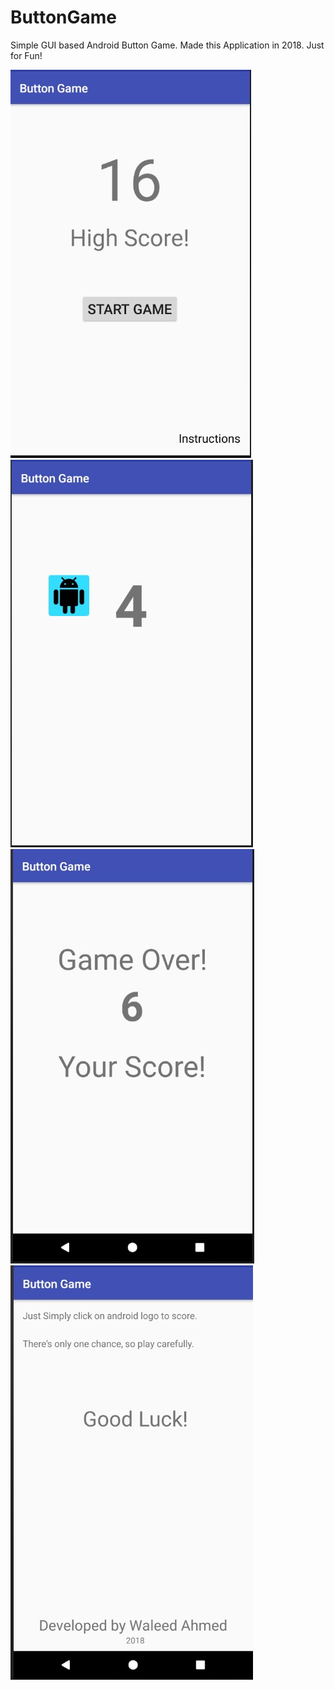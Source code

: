 # ButtonGame
Simple GUI based Android Button Game.
Made this Application in 2018. Just for Fun!

![Main_activity](https://github.com/WaleedAhmed05/ButtonGame/blob/main/Screenshots/Main_activity.jpg?raw=true)
![Game_play](https://github.com/WaleedAhmed05/ButtonGame/blob/main/Screenshots/Game_play.jpg?raw=true)
![Game_over](https://github.com/WaleedAhmed05/ButtonGame/blob/main/Screenshots/Game_over.jpg?raw=true)
![Instruction](https://github.com/WaleedAhmed05/ButtonGame/blob/main/Screenshots/Instruction.jpg?raw=true)

